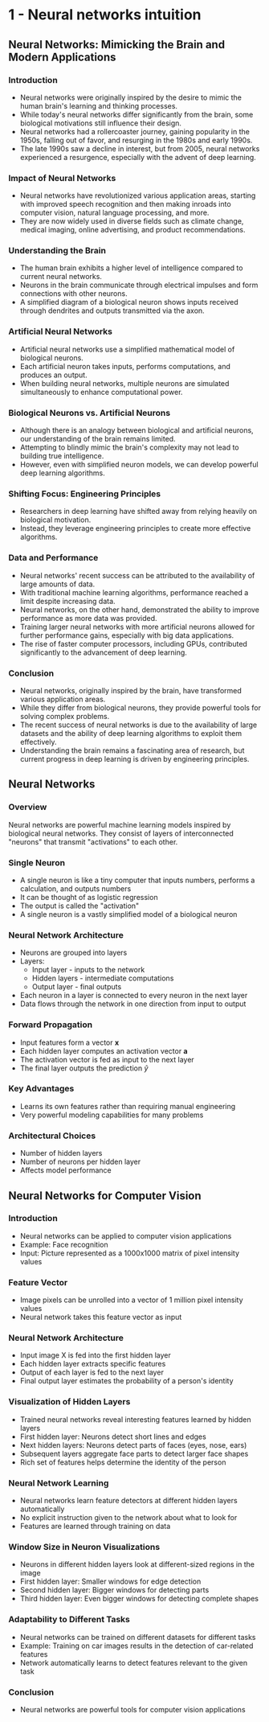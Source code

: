 # 1 - Neural networks intuition

## Neural Networks: Mimicking the Brain and Modern Applications

### Introduction

- Neural networks were originally inspired by the desire to mimic the human brain's learning and thinking processes.
- While today's neural networks differ significantly from the brain, some biological motivations still influence their design.
- Neural networks had a rollercoaster journey, gaining popularity in the 1950s, falling out of favor, and resurging in the 1980s and early 1990s.
- The late 1990s saw a decline in interest, but from 2005, neural networks experienced a resurgence, especially with the advent of deep learning.

### Impact of Neural Networks

- Neural networks have revolutionized various application areas, starting with improved speech recognition and then making inroads into computer vision, natural language processing, and more.
- They are now widely used in diverse fields such as climate change, medical imaging, online advertising, and product recommendations.

### Understanding the Brain

- The human brain exhibits a higher level of intelligence compared to current neural networks.
- Neurons in the brain communicate through electrical impulses and form connections with other neurons.
- A simplified diagram of a biological neuron shows inputs received through dendrites and outputs transmitted via the axon.

### Artificial Neural Networks

- Artificial neural networks use a simplified mathematical model of biological neurons.
- Each artificial neuron takes inputs, performs computations, and produces an output.
- When building neural networks, multiple neurons are simulated simultaneously to enhance computational power.

### Biological Neurons vs. Artificial Neurons

- Although there is an analogy between biological and artificial neurons, our understanding of the brain remains limited.
- Attempting to blindly mimic the brain's complexity may not lead to building true intelligence.
- However, even with simplified neuron models, we can develop powerful deep learning algorithms.

### Shifting Focus: Engineering Principles

- Researchers in deep learning have shifted away from relying heavily on biological motivation.
- Instead, they leverage engineering principles to create more effective algorithms.

### Data and Performance

- Neural networks' recent success can be attributed to the availability of large amounts of data.
- With traditional machine learning algorithms, performance reached a limit despite increasing data.
- Neural networks, on the other hand, demonstrated the ability to improve performance as more data was provided.
- Training larger neural networks with more artificial neurons allowed for further performance gains, especially with big data applications.
- The rise of faster computer processors, including GPUs, contributed significantly to the advancement of deep learning.

### Conclusion

- Neural networks, originally inspired by the brain, have transformed various application areas.
- While they differ from biological neurons, they provide powerful tools for solving complex problems.
- The recent success of neural networks is due to the availability of large datasets and the ability of deep learning algorithms to exploit them effectively.
- Understanding the brain remains a fascinating area of research, but current progress in deep learning is driven by engineering principles.

## Neural Networks

### Overview

Neural networks are powerful machine learning models inspired by biological neural networks. They consist of layers of interconnected "neurons" that transmit "activations" to each other.

### Single Neuron

- A single neuron is like a tiny computer that inputs numbers, performs a calculation, and outputs numbers
- It can be thought of as logistic regression
- The output is called the "activation"
- A single neuron is a vastly simplified model of a biological neuron

### Neural Network Architecture

- Neurons are grouped into layers
- Layers:
  - Input layer - inputs to the network
  - Hidden layers - intermediate computations
  - Output layer - final outputs
- Each neuron in a layer is connected to every neuron in the next layer
- Data flows through the network in one direction from input to output

### Forward Propagation

- Input features form a vector $\mathbf{x}$
- Each hidden layer computes an activation vector $\mathbf{a}$
- The activation vector is fed as input to the next layer
- The final layer outputs the prediction $\hat{y}$

### Key Advantages

- Learns its own features rather than requiring manual engineering
- Very powerful modeling capabilities for many problems

### Architectural Choices

- Number of hidden layers
- Number of neurons per hidden layer
- Affects model performance

## Neural Networks for Computer Vision

### Introduction

- Neural networks can be applied to computer vision applications
- Example: Face recognition
- Input: Picture represented as a 1000x1000 matrix of pixel intensity values

### Feature Vector

- Image pixels can be unrolled into a vector of 1 million pixel intensity values
- Neural network takes this feature vector as input

### Neural Network Architecture

- Input image X is fed into the first hidden layer
- Each hidden layer extracts specific features
- Output of each layer is fed to the next layer
- Final output layer estimates the probability of a person's identity

### Visualization of Hidden Layers

- Trained neural networks reveal interesting features learned by hidden layers
- First hidden layer: Neurons detect short lines and edges
- Next hidden layers: Neurons detect parts of faces (eyes, nose, ears)
- Subsequent layers aggregate face parts to detect larger face shapes
- Rich set of features helps determine the identity of the person

### Neural Network Learning

- Neural networks learn feature detectors at different hidden layers automatically
- No explicit instruction given to the network about what to look for
- Features are learned through training on data

### Window Size in Neuron Visualizations

- Neurons in different hidden layers look at different-sized regions in the image
- First hidden layer: Smaller windows for edge detection
- Second hidden layer: Bigger windows for detecting parts
- Third hidden layer: Even bigger windows for detecting complete shapes

### Adaptability to Different Tasks

- Neural networks can be trained on different datasets for different tasks
- Example: Training on car images results in the detection of car-related features
- Network automatically learns to detect features relevant to the given task

### Conclusion

- Neural networks are powerful tools for computer vision applications

